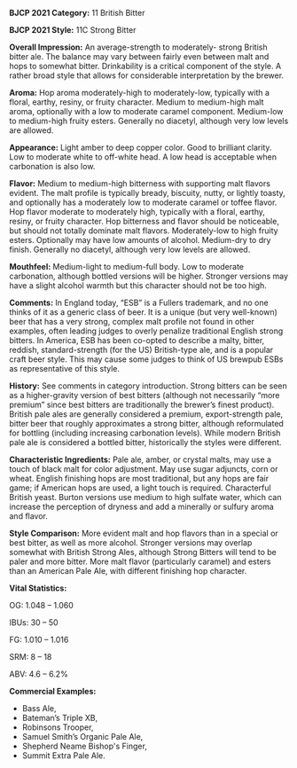 <b>BJCP 2021 Category:</b> 11 British Bitter

<b>BJCP 2021 Style:</b> 11C Strong Bitter

<b>Overall Impression:</b> An average-strength to moderately-
strong British bitter ale. The balance may vary between fairly
even between malt and hops to somewhat bitter. Drinkability is
a critical component of the style. A rather broad style that
allows for considerable interpretation by the brewer.

<b>Aroma:</b> Hop aroma moderately-high to moderately-low,
typically with a floral, earthy, resiny, or fruity character.
Medium to medium-high malt aroma, optionally with a low to
moderate caramel component. Medium-low to medium-high
fruity esters. Generally no diacetyl, although very low levels are
allowed.

<b>Appearance:</b> Light amber to deep copper color. Good to
brilliant clarity. Low to moderate white to off-white head. A low
head is acceptable when carbonation is also low.

<b>Flavor:</b> Medium to medium-high bitterness with supporting
malt flavors evident. The malt profile is typically bready,
biscuity, nutty, or lightly toasty, and optionally has a
moderately low to moderate caramel or toffee flavor. Hop
flavor moderate to moderately high, typically with a floral,
earthy, resiny, or fruity character. Hop bitterness and flavor
should be noticeable, but should not totally dominate malt
flavors. Moderately-low to high fruity esters. Optionally may
have low amounts of alcohol. Medium-dry to dry finish.
Generally no diacetyl, although very low levels are allowed.

<b>Mouthfeel:</b> Medium-light to medium-full body. Low to
moderate carbonation, although bottled versions will be
higher. Stronger versions may have a slight alcohol warmth but
this character should not be too high.

<b>Comments:</b> In England today, “ESB” is a Fullers trademark,
and no one thinks of it as a generic class of beer. It is a unique
(but very well-known) beer that has a very strong, complex
malt profile not found in other examples, often leading judges
to overly penalize traditional English strong bitters. In
America, ESB has been co-opted to describe a malty, bitter,
reddish, standard-strength (for the US) British-type ale, and is
a popular craft beer style. This may cause some judges to think
of US brewpub ESBs as representative of this style.

<b>History:</b> See comments in category introduction. Strong
bitters can be seen as a higher-gravity version of best bitters
(although not necessarily “more premium” since best bitters
are traditionally the brewer’s finest product). British pale ales
are generally considered a premium, export-strength pale,
bitter beer that roughly approximates a strong bitter, although
reformulated for bottling (including increasing carbonation
levels). While modern British pale ale is considered a bottled
bitter, historically the styles were different.

<b>Characteristic Ingredients:</b> Pale ale, amber, or crystal
malts, may use a touch of black malt for color adjustment. May
use sugar adjuncts, corn or wheat. English finishing hops are
most traditional, but any hops are fair game; if American hops
are used, a light touch is required. Characterful British yeast.
Burton versions use medium to high sulfate water, which can
increase the perception of dryness and add a minerally or
sulfury aroma and flavor.

<b>Style Comparison:</b> More evident malt and hop flavors than
in a special or best bitter, as well as more alcohol. Stronger
versions may overlap somewhat with British Strong Ales,
although Strong Bitters will tend to be paler and more bitter.
More malt flavor (particularly caramel) and esters than an
American Pale Ale, with different finishing hop character.

<b>Vital Statistics:</b>

OG: 1.048 – 1.060

IBUs: 30 – 50

FG: 1.010 – 1.016

SRM: 8 – 18

ABV: 4.6 – 6.2%

<b>Commercial Examples:</b>
- Bass Ale,
- Bateman’s Triple XB,
- Robinsons Trooper,
- Samuel Smith’s Organic Pale Ale,
- Shepherd Neame Bishop's Finger,
- Summit Extra Pale Ale.
